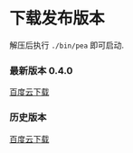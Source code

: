 # 下载发布版本

解压后执行 `./bin/pea` 即可启动.

### 最新版本 0.4.0
[百度云下载](https://pan.baidu.com/s/14-HJ4V3rth9fC3i0D0mI1w)

### 历史版本
[百度云下载](https://pan.baidu.com/s/13pAqYGNaCHzNx_ghbTkC1w)
